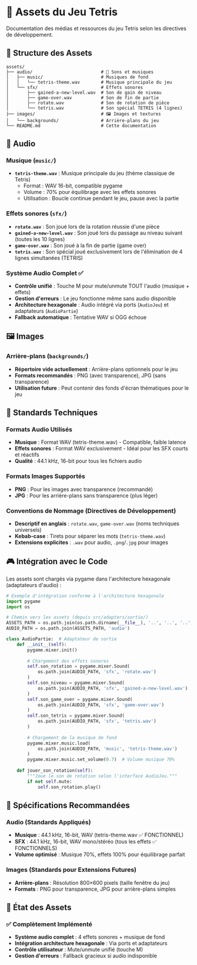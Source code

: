 # 🎨 Assets du Jeu Tetris

Documentation des médias et ressources du jeu Tetris selon les directives de développement.

## 📁 Structure des Assets

```
assets/
├── audio/                          # 🎵 Sons et musiques
│   ├── music/                      # Musiques de fond
│   │   └── tetris-theme.wav        # Musique principale du jeu
│   └── sfx/                        # Effets sonores
│       ├── gained-a-new-level.wav  # Son de gain de niveau
│       ├── game-over.wav           # Son de fin de partie
│       ├── rotate.wav              # Son de rotation de pièce
│       └── tetris.wav              # Son spécial TETRIS (4 lignes)
├── images/                         # 🖼️ Images et textures
│   └── backgrounds/                # Arrière-plans du jeu
└── README.md                       # Cette documentation
```

## 🎵 Audio

### Musique (`music/`)
- **`tetris-theme.wav`** : Musique principale du jeu (thème classique de Tetris)
  - Format : WAV 16-bit, compatible pygame
  - Volume : 70% pour équilibrage avec les effets sonores
  - Utilisation : Boucle continue pendant le jeu, pause avec la partie

### Effets sonores (`sfx/`)
- **`rotate.wav`** : Son joué lors de la rotation réussie d'une pièce
- **`gained-a-new-level.wav`** : Son joué lors du passage au niveau suivant (toutes les 10 lignes)
- **`game-over.wav`** : Son joué à la fin de partie (game over)
- **`tetris.wav`** : Son spécial joué exclusivement lors de l'élimination de 4 lignes simultanées (TETRIS)

### Système Audio Complet ✅
- **Contrôle unifié** : Touche M pour mute/unmute TOUT l'audio (musique + effets)
- **Gestion d'erreurs** : Le jeu fonctionne même sans audio disponible
- **Architecture hexagonale** : Audio intégré via ports (`AudioJeu`) et adaptateurs (`AudioPartie`)
- **Fallback automatique** : Tentative WAV si OGG échoue

## 🖼️ Images

### Arrière-plans (`backgrounds/`)
- **Répertoire vide actuellement** : Arrière-plans optionnels pour le jeu
- **Formats recommandés** : PNG (avec transparence), JPG (sans transparence)
- **Utilisation future** : Peut contenir des fonds d'écran thématiques pour le jeu

## 🔧 Standards Techniques

### Formats Audio Utilisés
- **Musique** : Format WAV (tetris-theme.wav) - Compatible, faible latence
- **Effets sonores** : Format WAV exclusivement - Idéal pour les SFX courts et réactifs
- **Qualité** : 44.1 kHz, 16-bit pour tous les fichiers audio

### Formats Images Supportés
- **PNG** : Pour les images avec transparence (recommandé)
- **JPG** : Pour les arrière-plans sans transparence (plus léger)

### Conventions de Nommage (Directives de Développement)
- **Descriptif en anglais** : `rotate.wav`, `game-over.wav` (noms techniques universels)
- **Kebab-case** : Tirets pour séparer les mots (`tetris-theme.wav`)
- **Extensions explicites** : `.wav` pour audio, `.png`/`.jpg` pour images

## 🎮 Intégration avec le Code

Les assets sont chargés via pygame dans l'architecture hexagonale (adaptateurs d'audio) :

```python
# Exemple d'intégration conforme à l'architecture hexagonale
import pygame
import os

# Chemin vers les assets (depuis src/adapters/sortie/)
ASSETS_PATH = os.path.join(os.path.dirname(__file__), '..', '..', '..', 'assets')
AUDIO_PATH = os.path.join(ASSETS_PATH, 'audio')

class AudioPartie:  # Adaptateur de sortie
    def __init__(self):
        pygame.mixer.init()
        
        # Chargement des effets sonores
        self.son_rotation = pygame.mixer.Sound(
            os.path.join(AUDIO_PATH, 'sfx', 'rotate.wav')
        )
        self.son_niveau = pygame.mixer.Sound(
            os.path.join(AUDIO_PATH, 'sfx', 'gained-a-new-level.wav')
        )
        self.son_game_over = pygame.mixer.Sound(
            os.path.join(AUDIO_PATH, 'sfx', 'game-over.wav')
        )
        self.son_tetris = pygame.mixer.Sound(
            os.path.join(AUDIO_PATH, 'sfx', 'tetris.wav')
        )
        
        # Chargement de la musique de fond
        pygame.mixer.music.load(
            os.path.join(AUDIO_PATH, 'music', 'tetris-theme.wav')
        )
        pygame.mixer.music.set_volume(0.7)  # Volume musique 70%
        
    def jouer_son_rotation(self):
        """Joue le son de rotation selon l'interface AudioJeu."""
        if not self.mute:
            self.son_rotation.play()
```

## 📏 Spécifications Recommandées

### Audio (Standards Appliqués)
- **Musique** : 44.1 kHz, 16-bit, WAV (tetris-theme.wav ✅ FONCTIONNEL)
- **SFX** : 44.1 kHz, 16-bit, WAV mono/stéréo (tous les effets ✅ FONCTIONNELS)
- **Volume optimisé** : Musique 70%, effets 100% pour équilibrage parfait

### Images (Standards pour Extensions Futures)
- **Arrière-plans** : Résolution 800×600 pixels (taille fenêtre du jeu)
- **Formats** : PNG pour transparence, JPG pour arrière-plans simples

## 🚀 État des Assets

### ✅ Complètement Implémenté
- **Système audio complet** : 4 effets sonores + musique de fond
- **Intégration architecture hexagonale** : Via ports et adaptateurs
- **Contrôle utilisateur** : Mute/unmute unifié (touche M)
- **Gestion d'erreurs** : Fallback gracieux si audio indisponible
